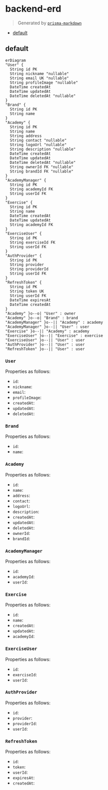 # backend-erd

> Generated by [`prisma-markdown`](https://github.com/samchon/prisma-markdown)

- [default](#default)

## default

```mermaid
erDiagram
"User" {
  String id PK
  String nickname "nullable"
  String email UK "nullable"
  String profileImage "nullable"
  DateTime createdAt
  DateTime updatedAt
  DateTime deletedAt "nullable"
}
"Brand" {
  String id PK
  String name
}
"Academy" {
  String id PK
  String name
  String address
  String contact "nullable"
  String logoUrl "nullable"
  String description "nullable"
  DateTime createdAt
  DateTime updatedAt
  DateTime deletedAt "nullable"
  String ownerId FK "nullable"
  String brandId FK "nullable"
}
"AcademyManager" {
  String id PK
  String academyId FK
  String userId FK
}
"Exercise" {
  String id PK
  String name
  DateTime createdAt
  DateTime updatedAt
  String academyId FK
}
"ExerciseUser" {
  String id PK
  String exerciseId FK
  String userId FK
}
"AuthProvider" {
  String id PK
  String provider
  String providerId
  String userId FK
}
"RefreshToken" {
  String id PK
  String token UK
  String userId FK
  DateTime expiresAt
  DateTime createdAt
}
"Academy" }o--o| "User" : owner
"Academy" }o--o| "Brand" : brand
"AcademyManager" }o--|| "Academy" : academy
"AcademyManager" }o--|| "User" : user
"Exercise" }o--|| "Academy" : academy
"ExerciseUser" }o--|| "Exercise" : exercise
"ExerciseUser" }o--|| "User" : user
"AuthProvider" }o--|| "User" : user
"RefreshToken" }o--|| "User" : user
```

### `User`

Properties as follows:

- `id`:
- `nickname`:
- `email`:
- `profileImage`:
- `createdAt`:
- `updatedAt`:
- `deletedAt`:

### `Brand`

Properties as follows:

- `id`:
- `name`:

### `Academy`

Properties as follows:

- `id`:
- `name`:
- `address`:
- `contact`:
- `logoUrl`:
- `description`:
- `createdAt`:
- `updatedAt`:
- `deletedAt`:
- `ownerId`:
- `brandId`:

### `AcademyManager`

Properties as follows:

- `id`:
- `academyId`:
- `userId`:

### `Exercise`

Properties as follows:

- `id`:
- `name`:
- `createdAt`:
- `updatedAt`:
- `academyId`:

### `ExerciseUser`

Properties as follows:

- `id`:
- `exerciseId`:
- `userId`:

### `AuthProvider`

Properties as follows:

- `id`:
- `provider`:
- `providerId`:
- `userId`:

### `RefreshToken`

Properties as follows:

- `id`:
- `token`:
- `userId`:
- `expiresAt`:
- `createdAt`:
